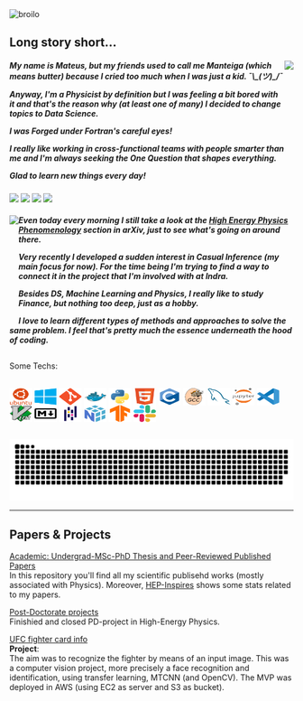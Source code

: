 <img src="https://komarev.com/ghpvc/?username=broilo&color=blue&label=PROFILE+VIEWS&style=plastic" alt="broilo" />

<h2> Long story short...</h2>


<h5>
  <img height="180em" align='right' src="https://github-readme-stats.vercel.app/api?username=broilo&show_icons=true&theme=github_dark&include_all_commits=true&count_private=true"/> 
  <p>
    My name is Mateus, but my friends used to call me Manteiga (which means butter) because I cried too much when I was just a kid. ¯\_(ツ)_/¯
  </p>
  <p>
    Anyway, I'm a Physicist by definition but I was feeling a bit bored with it and that's the reason why (at least one of many) I decided to change topics to Data Science.
  </p>
  <p>
    I was Forged under Fortran's careful eyes!
  </p>
  <p>
    I really like working in cross-functional teams with people smarter than me and I'm always seeking the One Question that shapes everything.
  </p>
  <p>  
    Glad to learn new things every day! 
  </p>
</h5>

<a href = "mailto:mateus.broilo90@gmail.com"><img src="https://img.shields.io/badge/-Gmail-%23333?style=plastic&logo=gmail&logoColor=white" target="_blank"></a>
<a href="https://www.instagram.com/mateus.dante/" target="_blank"><img src="https://img.shields.io/badge/-Instagram-%23E4405F?style=plastic&logo=instagram&logoColor=white" target="_blank"></a>
<a href="https://medium.com/@mateus.broilo90" target="_blank"><img src="https://img.shields.io/badge/Medium-12100E?style=plastic&logo=medium&logoColor=white" target="_blank"></a> 
<a href="https://www.linkedin.com/in/mateus-broilo/" target="_blank"><img src="https://img.shields.io/badge/-LinkedIn-%230077B5?style=plastic&logo=linkedin&logoColor=white" target="_blank"></a> 

<h5>
<img height="180em" align='left' src="https://github-readme-stats.vercel.app/api/top-langs/?username=broilo&theme=github_dark&layout=compact"/> 
  <p>
    Even today every morning I still take a look at the <a href="https://arxiv.org/list/hep-th/new">High Energy Physics Phenomenology</a> section in arXiv, just to see what's going on around there.
  </p>
  <p>
    Very recently I developed a sudden interest in Casual Inference (my main focus for now). For the time being I'm trying to find a way to connect it in the project that I'm involved with at Indra. 
  </p>
  <p>
    Besides DS, Machine Learning and Physics, I really like to study Finance, but nothing too deep, just as a hobby.
  </p>
  <p>
    I love to learn different types of methods and approaches to solve the same problem. I feel that's pretty much the essence underneath the hood of coding.
  </p>
</h5>
  
</div>
  
  ##

Some Techs:
<div style="display: inline_block"><br>
  <img align="center" alt="Broilo-Ub" height="30" width="40" src="https://github.com/devicons/devicon/blob/master/icons/ubuntu/ubuntu-plain-wordmark.svg">
  <img align="center" alt="Broilo-Win" height="30" width="40" src="https://github.com/devicons/devicon/blob/master/icons/windows8/windows8-original.svg">
  <img align="center" alt="Broilo-Git" height="30" width="40" src="https://github.com/devicons/devicon/blob/master/icons/git/git-original.svg">
  <img align="center" alt="Broilo-Dock" height="30" width="40" src="https://github.com/devicons/devicon/blob/master/icons/docker/docker-original.svg">
  <img align="center" alt="Broilo-Python" height="30" width="40" src="https://raw.githubusercontent.com/devicons/devicon/master/icons/python/python-original.svg">
  <img align="center" alt="Broilo-Html" height="30" width="40" src="https://raw.githubusercontent.com/devicons/devicon/master/icons/html5/html5-original.svg">
  <img align="center" alt="Broilo-C" height="30" width="40" src="https://raw.githubusercontent.com/devicons/devicon/master/icons/c/c-original.svg">
  <img align="center" alt="Broilo-Gcc" height="30" width="40" src="https://raw.githubusercontent.com/devicons/devicon/master/icons/gcc/gcc-original.svg">
  <img align="center" alt="Broilo-SQL" height="30" width="40" src="https://github.com/devicons/devicon/blob/master/icons/mysql/mysql-original.svg">
  <img align="center" alt="Broilo-Jup" height="30" width="40" src="https://github.com/devicons/devicon/blob/master/icons/jupyter/jupyter-original-wordmark.svg">
  <img align="center" alt="Broilo-Vs" height="30" width="40" src="https://github.com/devicons/devicon/blob/master/icons/vscode/vscode-original.svg">
  <img align="center" alt="Broilo-Vim" height="30" width="40" src="https://github.com/devicons/devicon/blob/master/icons/vim/vim-original.svg">
  <img align="center" alt="Broilo-Md" height="30" width="40" src="https://github.com/devicons/devicon/blob/master/icons/markdown/markdown-original.svg">
  <img align="center" alt="Broilo-Pd" height="30" width="40" src="https://github.com/devicons/devicon/blob/master/icons/pandas/pandas-original.svg">
  <img align="center" alt="Broilo-Numpy" height="30" width="40" src="https://github.com/devicons/devicon/blob/master/icons/numpy/numpy-original.svg">  
  <img align="center" alt="Broilo-TS" height="30" width="40" src="https://github.com/devicons/devicon/blob/master/icons/tensorflow/tensorflow-original.svg">
  <img align="center" alt="Broilo-Sl" height="30" width="40" src="https://github.com/devicons/devicon/blob/master/icons/slack/slack-original.svg">
  
</div>
  
  ##
 
<div> 

  ![Snake animation](https://github.com/broilo/broilo/blob/output/github-contribution-grid-snake.svg)
 
</div>

___

## Papers & Projects

[Academic: Undergrad-MSc-PhD Thesis and Peer-Reviewed Published Papers](https://github.com/broilo/Academic)
<br>
  In this repository you'll find all my scientific publisehd works (mostly associated with Physics). Moreover, [HEP-Inspires](https://inspirehep.net/literature?sort=mostrecent&size=25&page=1&q=find%20a%20m%20broilo) shows some stats related to my papers.
</br>
  
[Post-Doctorate projects](https://github.com/broilo/PD-projects)
<br>
  Finishied and closed PD-project in High-Energy Physics.
</br>

[UFC fighter card info](https://github.com/broilo/UFC-project)
<br>
**Project**:
<br>
  The aim was to recognize the fighter by means of an input image. This was a computer vision project, more precisely a face recognition and identification, using transfer learning, MTCNN (and OpenCV). The MVP was deployed in AWS (using EC2 as server and S3 as bucket).
</br>


  
